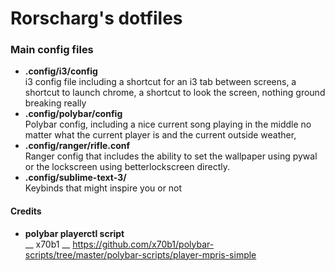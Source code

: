 # Rorscharg's dotfiles
### Main config files
* **.config/i3/config**  
i3 config file including a shortcut for an i3 tab between screens,
a shortcut to launch chrome, a shortcut to look the screen, nothing
ground breaking really
* **.config/polybar/config**  
Polybar config, including a nice current song playing in the middle
no matter what the current player is and the current outside weather,
* **.config/ranger/rifle.conf**  
Ranger config that includes the ability to set the wallpaper using
pywal or the lockscreen using betterlockscreen directly.
* **.config/sublime-text-3/**  
Keybinds that might inspire you or not

#### Credits
* **polybar playerctl script**  
__ x70b1 __ https://github.com/x70b1/polybar-scripts/tree/master/polybar-scripts/player-mpris-simple
